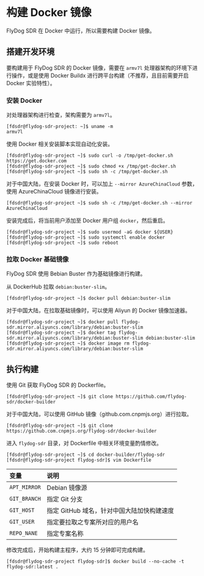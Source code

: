 # 构建 Docker 镜像

FlyDog SDR 在 Docker 中运行，所以需要构建 Docker 镜像。

## 搭建开发环境

要构建用于 FlyDog SDR 的 Docker 镜像，需要在 `armv7l` 处理器架构的环境下进行操作，或是使用 Docker Buildx 进行跨平台构建（不推荐，且目前需要开启 Docker 实验特性）。

### 安装 Docker

对处理器架构进行检查，架构需要为 `armv7l`。

```
[fdsdr@flydog-sdr-project: ~]$ uname -m
armv7l
```

使用 Docker 相关安装脚本实现自动化安装。

```
[fdsdr@flydog-sdr-project ~]$ sudo curl -o /tmp/get-docker.sh https://get.docker.com
[fdsdr@flydog-sdr-project ~]$ sudo chmod +x /tmp/get-docker.sh
[fdsdr@flydog-sdr-project ~]$ sudo sh -c /tmp/get-docker.sh
```

对于中国大陆，在安装 Docker 时，可以加上 `--mirror AzureChinaCloud` 参数，使用 AzureChinaCloud 镜像进行安装。

```
[fdsdr@flydog-sdr-project ~]$ sudo sh -c /tmp/get-docker.sh --mirror AzureChinaCloud
```

安装完成后，将当前用户添加至 Docker 用户组 `docker`，然后重启。

```
[fdsdr@flydog-sdr-project ~]$ sudo usermod -aG docker ${USER}
[fdsdr@flydog-sdr-project ~]$ sudo systemctl enable docker
[fdsdr@flydog-sdr-project ~]$ sudo reboot
```

### 拉取 Docker 基础镜像

FlyDog SDR 使用 Bebian Buster 作为基础镜像进行构建。

从 DockerHub 拉取 `debian:buster-slim`。

```
[fdsdr@flydog-sdr-project ~]$ docker pull debian:buster-slim
```

对于中国大陆，在拉取基础镜像时，可以使用 Aliyun 的 Docker 镜像加速器。

```
[fdsdr@flydog-sdr-project ~]$ docker pull flydog-sdr.mirror.aliyuncs.com/library/debian:buster-slim
[fdsdr@flydog-sdr-project ~]$ docker tag flydog-sdr.mirror.aliyuncs.com/library/debian:buster-slim debian:buster-slim
[fdsdr@flydog-sdr-project ~]$ docker image rm flydog-sdr.mirror.aliyuncs.com/library/debian:buster-slim
```

## 执行构建

使用 Git 获取 FlyDog SDR 的 Dockerfile。

```
[fdsdr@flydog-sdr-project ~]$ git clone https://github.com/flydog-sdr/docker-builder
```

对于中国大陆，可以使用 GitHub 镜像（github.com.cnpmjs.org）进行拉取。

```
[fdsdr@flydog-sdr-project ~]$ git clone https://github.com.cnpmjs.org/flydog-sdr/docker-builder
```

进入 `flydog-sdr` 目录，对 Dockerfile 中相关环境变量酌情修改。

```
[fdsdr@flydog-sdr-project ~]$ cd docker-builder/flydog-sdr
[fdsdr@flydog-sdr-project flydog-sdr]$ vim Dockerfile
```

| 变量 | 说明 |
| :--- | :--- |
| `APT_MIRROR` | Debian 镜像源 |
| `GIT_BRANCH` | 指定 Git 分支 |
| `GIT_HOST` | 指定 GitHub 域名，针对中国大陆加快构建速度 |
| `GIT_USER` | 指定要拉取之专案所对应的用户名 |
| `REPO_NANE` | 指定专案名称 |

修改完成后，开始构建主程序，大约 15 分钟即可完成构建。

```
[fdsdr@flydog-sdr-project flydog-sdr]$ docker build --no-cache -t flydog-sdr:latest .
```
